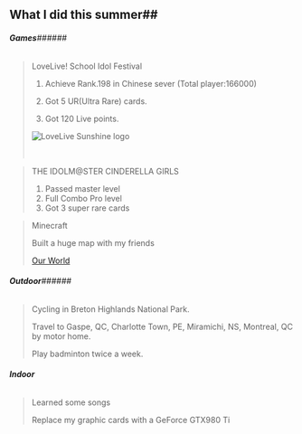 ## What I did this summer##

###### ***Games***######

> LoveLive! School Idol Festival
>
> 1. Achieve Rank.198 in Chinese sever (Total player:166000)
>
> 2. Got 5 UR(Ultra Rare) cards.
>
> 3. Got 120 Live points.
>
> ![LoveLive Sunshine logo](http://vignette2.wikia.nocookie.net/lovelive-sunshine/images/4/44/Lovelive_sunshine_logo.png)
>
> ​



> THE IDOLM@STER CINDERELLA GIRLS
>
> 1. Passed master level
> 2. Full Combo Pro level
> 3. Got 3 super rare cards



> Minecraft
>
> Built a huge map with my friends	 		 				 		 	 	 	 	 	 			 
>
> [Our World](http://swipe.to/59430n485wv84tn)

###### ***Outdoor***######

> Cycling in Breton Highlands National Park.
>
> Travel to Gaspe, QC, Charlotte Town, PE, Miramichi, NS, Montreal, QC by motor home.
>
> Play badminton twice a week.

###### ***Indoor***

> Learned some songs
>
> Replace my graphic cards with a GeForce GTX980 Ti